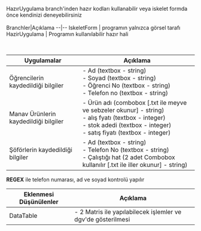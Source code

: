 HazırUygulama branch'inden hazır kodları kullanabilir veya iskelet formda önce kendinizi deneyebilirsiniz<br><br>
Branchler|Açıklama
--|--
IskeletForm | programın yalnızca görsel tarafı<br>
HazirUygulama | Programın kullanılabilir hazır hali<br>

<br>

Uygulamalar | Açıklama
--|--
Öğrencilerin kaydedildiği bilgiler | - Ad (textbox - string)<br>- Soyad (textbox - string)<br>- Öğrenci No (textbox - string)<br>- Telefon no (textbox - string)<br>
Manav Ürünlerin kaydedildiği bilgiler | - Ürün adı (combobox [.txt ile meyve ve sebzeler okunur] - string)<br>- alış fyatı (textbox - integer)<br>- stok adedi (textbox - integer)<br>- satış fiyatı (textbox - integer) 
Şöförlerin kaydedildiği bilgiler |- Ad (textbox - string)<br>- Telefon No (textbox - string)<br>- Çalıştığı hat (2 adet Combobox kullanılır [.txt ile iller okunur] - string)

**REGEX** ile telefon numarası, ad ve soyad kontrolü yapılır

Eklenmesi Düşünülenler | Açıklama
--|--
DataTable | - 2 Matris ile yapılabilecek işlemler ve dgv'de gösterilmesi


